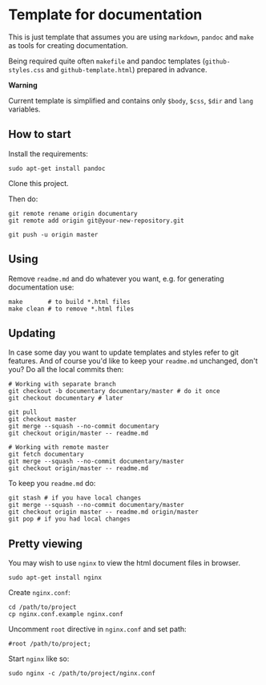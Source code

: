 # Template for documentation

This is just template that assumes you are using `markdown`, `pandoc` and `make`
as tools for creating documentation.

Being required quite often `makefile` and pandoc templates (`github-styles.css`
and `github-template.html`) prepared in advance.


**Warning**

Current template is simplified and contains only `$body`, `$css`, `$dir` and
`lang` variables.

## How to start

Install the requirements:

    sudo apt-get install pandoc

Clone this project.

Then do:

    git remote rename origin documentary
    git remote add origin git@your-new-repository.git

    git push -u origin master

## Using

Remove `readme.md` and do whatever you want, e.g. for generating documentation
use:

    make       # to build *.html files
    make clean # to remove *.html files

## Updating

In case some day you want to update templates and styles refer to git features.
And of course you'd like to keep your `readme.md` unchanged, don't you?
Do all the local commits then:

    # Working with separate branch
    git checkout -b documentary documentary/master # do it once
    git checkout documentary # later

    git pull
    git checkout master
    git merge --squash --no-commit documentary
    git checkout origin/master -- readme.md

    # Working with remote master
    git fetch documentary
    git merge --squash --no-commit documentary/master
    git checkout origin/master -- readme.md

To keep you `readme.md` do:

    git stash # if you have local changes
    git merge --squash --no-commit documentary/master
    git checkout origin master -- readme.md origin/master
    git pop # if you had local changes

## Pretty viewing

You may wish to use `nginx` to view the html document files in browser.

    sudo apt-get install nginx

Create `nginx.conf`:

    cd /path/to/project
    cp nginx.conf.example nginx.conf

Uncomment `root` directive in `nginx.conf` and set path:

    #root /path/to/project;

Start `nginx` like so:

    sudo nginx -c /path/to/project/nginx.conf
